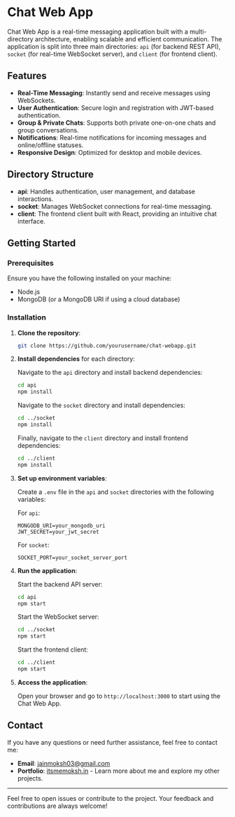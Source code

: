 # Chat Web App

Chat Web App is a real-time messaging application built with a multi-directory architecture, enabling scalable and efficient communication. The application is split into three main directories: `api` (for backend REST API), `socket` (for real-time WebSocket server), and `client` (for frontend client).

## Features

- **Real-Time Messaging**: Instantly send and receive messages using WebSockets.
- **User Authentication**: Secure login and registration with JWT-based authentication.
- **Group & Private Chats**: Supports both private one-on-one chats and group conversations.
- **Notifications**: Real-time notifications for incoming messages and online/offline statuses.
- **Responsive Design**: Optimized for desktop and mobile devices.

## Directory Structure

- **api**: Handles authentication, user management, and database interactions.
- **socket**: Manages WebSocket connections for real-time messaging.
- **client**: The frontend client built with React, providing an intuitive chat interface.

## Getting Started

### Prerequisites

Ensure you have the following installed on your machine:
- Node.js
- MongoDB (or a MongoDB URI if using a cloud database)

### Installation

1. **Clone the repository**:
    ```bash
    git clone https://github.com/yourusername/chat-webapp.git
    ```

2. **Install dependencies** for each directory:

    Navigate to the `api` directory and install backend dependencies:
    ```bash
    cd api
    npm install
    ```

    Navigate to the `socket` directory and install dependencies:
    ```bash
    cd ../socket
    npm install
    ```

    Finally, navigate to the `client` directory and install frontend dependencies:
    ```bash
    cd ../client
    npm install
    ```

3. **Set up environment variables**:

    Create a `.env` file in the `api` and `socket` directories with the following variables:

    For `api`:
    ```plaintext
    MONGODB_URI=your_mongodb_uri
    JWT_SECRET=your_jwt_secret
    ```

    For `socket`:
    ```plaintext
    SOCKET_PORT=your_socket_server_port
    ```

4. **Run the application**:

    Start the backend API server:
    ```bash
    cd api
    npm start
    ```

    Start the WebSocket server:
    ```bash
    cd ../socket
    npm start
    ```

    Start the frontend client:
    ```bash
    cd ../client
    npm start
    ```

5. **Access the application**:

    Open your browser and go to `http://localhost:3000` to start using the Chat Web App.

## Contact

If you have any questions or need further assistance, feel free to contact me:

- **Email**: [jainmoksh03@gmail.com](mailto:jainmoksh03@gmail.com)
- **Portfolio**: [itsmemoksh.in](https://itsmemoksh.in/) - Learn more about me and explore my other projects.

---

Feel free to open issues or contribute to the project. Your feedback and contributions are always welcome!
